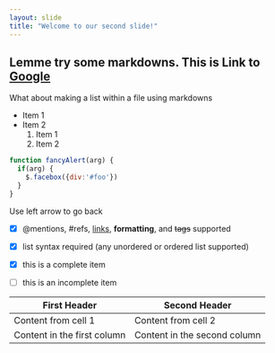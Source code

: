 ```yaml
---
layout: slide
title: "Welcome to our second slide!"
---
```

## Lemme try some markdowns. This is Link to [Google](www.google.com) ##
What about making a list within a file using markdowns
* Item 1
* Item 2
    1. Item 1
    2. Item 2
    
```javascript
function fancyAlert(arg) {
  if(arg) {
    $.facebox({div:'#foo'})
  }
}
```
Use left arrow to go back
- [x] @mentions, #refs, [links](), **formatting**, and <del>tags</del> supported
- [x] list syntax required (any unordered or ordered list supported)
- [x] this is a complete item
- [ ] this is an incomplete item


First Header | Second Header
------------ | -------------
Content from cell 1 | Content from cell 2
Content in the first column | Content in the second column
